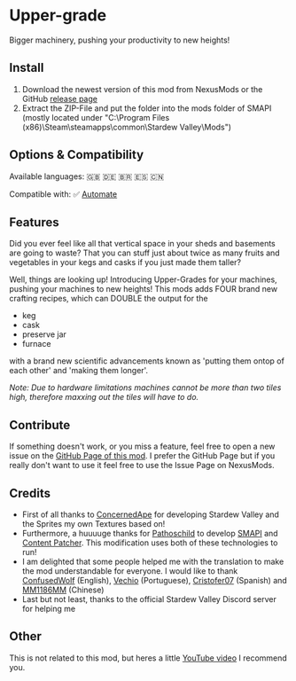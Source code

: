 # Upper-grade

Bigger machinery, pushing your productivity to new heights!

## Install

1. Download the newest version of this mod from NexusMods or the GitHub [release page](https://github.com/Molenfeuer/Uppergrade/releases)
2. Extract the ZIP-File and put the folder into the mods folder of SMAPI (mostly located under "C:\Program Files (x86)\Steam\steamapps\common\Stardew Valley\Mods")

## Options & Compatibility

Available languages: 🇬🇧 🇩🇪 🇧🇷 🇪🇸 🇨🇳

Compatible with: ✅ [Automate](https://www.nexusmods.com/stardewvalley/mods/1063?tab=description)

## Features

Did you ever feel like all that vertical space in your sheds and basements are going to waste? That you can stuff just about twice as many fruits and vegetables in your kegs and casks if you just made them taller?

Well, things are looking up! Introducing Upper-Grades for your machines, pushing your machines to new heights! This mods adds FOUR brand new crafting recipes, which can DOUBLE the output for the 

- keg
- cask
- preserve jar
- furnace

with a brand new scientific advancements known as 'putting them ontop of each other' and 'making them longer'.

*Note: Due to hardware limitations machines cannot be more than two tiles high, therefore maxxing out the tiles will have to do.*

## Contribute

If something doesn't work, or you miss a feature, feel free to open a new issue on the [GitHub Page of this mod](https://github.com/Molenfeuer/Uppergrade/issues). I prefer the GitHub Page but if you really don't want to use it feel free to use the Issue Page on NexusMods.

## Credits

- First of all thanks to [ConcernedApe](https://twitter.com/concernedape) for developing Stardew Valley and the Sprites my own Textures based on!
- Furthermore, a huuuuge thanks for [Pathoschild](https://www.nexusmods.com/stardewvalley/users/1552317) to develop [SMAPI](https://www.nexusmods.com/stardewvalley/mods/2400) and [Content Patcher](https://www.nexusmods.com/stardewvalley/mods/1915). This modification uses both of these technologies to run!
- I am delighted that some people helped me with the translation to make the mod understandable for everyone. I would like to thank [ConfusedWolf](https://www.nexusmods.com/stardewvalley/users/15421504) (English), [Vechio](https://next.nexusmods.com/profile/Vechio/about-me) (Portuguese), [Cristofer07](https://next.nexusmods.com/profile/Cris0007/about-me?gameId=1303) (Spanish) and [MM1186MM](https://next.nexusmods.com/profile/MM1186MM/about-me?gameId=1303) (Chinese)
- Last but not least, thanks to the official Stardew Valley Discord server for helping me

## Other

This is not related to this mod, but heres a little [YouTube video](https://youtu.be/f2FpO0Z6Xqw) I recommend you.